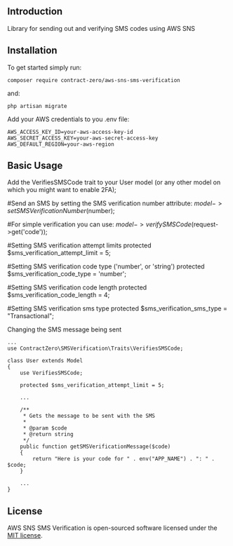 ## Introduction

Library for sending out and verifying SMS codes using AWS SNS

## Installation

To get started simply run:

    composer require contract-zero/aws-sns-sms-verification

and:

    php artisan migrate

Add your AWS credentials to you .env file:

    AWS_ACCESS_KEY_ID=your-aws-access-key-id
    AWS_SECRET_ACCESS_KEY=your-aws-secret-access-key
    AWS_DEFAULT_REGION=your-aws-region

## Basic Usage

Add the VerifiesSMSCode trait to your User model (or any other model on which you might want to enable 2FA);

#Send an SMS by setting the SMS verification number attribute:
    $model->setSMSVerificationNumber($number);

#For simple verification you can use:
    $model->verifySMSCode($request->get('code'));

#Setting SMS verification attempt limits
    protected $sms_verification_attempt_limit = 5;

#Setting SMS verification code type ('number', or 'string')
    protected $sms_verification_code_type = 'number';

#Setting SMS verification code length
    protected $sms_verification_code_length = 4;

#Setting SMS verification sms type
    protected $sms_verification_sms_type = "Transactional";

Changing the SMS message being sent

    ...
    use ContractZero\SMSVerification\Traits\VerifiesSMSCode;

    class User extends Model
    {
        use VerifiesSMSCode;

        protected $sms_verification_attempt_limit = 5;

        ...

        /**
         * Gets the message to be sent with the SMS
         *
         * @param $code
         * @return string
         */
        public function getSMSVerificationMessage($code)
        {
            return "Here is your code for " . env("APP_NAME") . ": " . $code;
        }

        ...
    }

## License

AWS SNS SMS Verification is open-sourced software licensed under the [MIT license](https://opensource.org/licenses/MIT).
